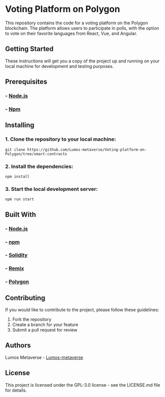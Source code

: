 # Voting Platform on Polygon

This repository contains the code for a voting platform on the Polygon blockchain. The platform allows users to participate in polls, with the option to vote on their favorite languages from React, Vue, and Angular.

## Getting Started

These instructions will get you a copy of the project up and running on your local machine for development and testing purposes.

## Prerequisites

### - [Node.js](https://nodejs.org/)
### - [Npm](https://www.npmjs.com/)

## Installing

### 1. Clone the repository to your local machine:
```
git clone https://github.com/Lumos-metaverse/Voting-platform-on-Polygon/tree/smart-contracts
```

### 2. Install the dependencies:
```
npm install
```

### 3. Start the local development server:
```
npm run start
```

## Built With

### - [Node.js](https://nodejs.org/)
### - [npm](https://www.npmjs.com/)
### - [Solidity](https://docs.soliditylang.org/en/v0.8.17/)
### - [Remix](https://remix.ethereum.org/)
### - [Polygon](https://www.polygon.technology/)

## Contributing

If you would like to contribute to the project, please follow these guidelines:

1. Fork the repository
2. Create a branch for your feature
3. Submit a pull request for review

## Authors
Lumos Metaverse - [Lumos-metaverse](https://github.com/Lumos-metaverse)

## License
This project is licensed under the GPL-3.0 license - see the LICENSE.md file for details.

